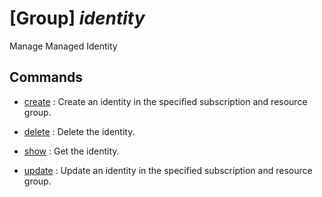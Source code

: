 # [Group] _identity_

Manage Managed Identity

## Commands

- [create](/Commands/identity/_create.md)
: Create an identity in the specified subscription and resource group.

- [delete](/Commands/identity/_delete.md)
: Delete the identity.

- [show](/Commands/identity/_show.md)
: Get the identity.

- [update](/Commands/identity/_update.md)
: Update an identity in the specified subscription and resource group.
